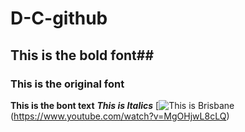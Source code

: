 # D-C-github
## This is the bold font##
### This is the original font

**This is the bont text**
***This is Italics***
[![This is Brisbane](https://static.domain.com.au/domainblog/uploads/2017/08/03013000/2_gs7kik.jpg)
(https://www.youtube.com/watch?v=MgOHjwL8cLQ)
